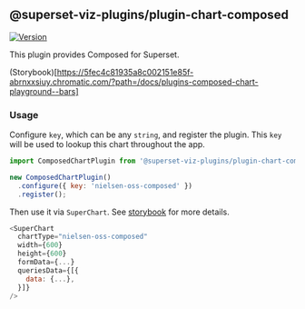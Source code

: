 ## @superset-viz-plugins/plugin-chart-composed

[![Version](https://img.shields.io/npm/v/@superset-viz-plugins/plugin-chart-composed.svg?style=flat-square)](https://img.shields.io/npm/v/@superset-viz-plugins/plugin-chart-composed.svg?style=flat-square)

This plugin provides Composed for Superset.

(Storybook)[https://5fec4c81935a8c002151e85f-abrnxxsiuy.chromatic.com/?path=/docs/plugins-composed-chart-playground--bars]


### Usage

Configure `key`, which can be any `string`, and register the plugin. This `key` will be used to lookup this chart throughout the app.

```js
import ComposedChartPlugin from '@superset-viz-plugins/plugin-chart-composed';

new ComposedChartPlugin()
  .configure({ key: 'nielsen-oss-composed' })
  .register();
```

Then use it via `SuperChart`. See [storybook](https://apache-superset.github.io/superset-ui/?selectedKind=plugin-chart-composed) for more details.

```js
<SuperChart
  chartType="nielsen-oss-composed"
  width={600}
  height={600}
  formData={...}
  queriesData={[{
    data: {...},
  }]}
/>
```


